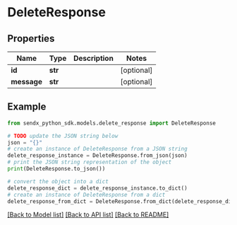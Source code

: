 # DeleteResponse


## Properties

Name | Type | Description | Notes
------------ | ------------- | ------------- | -------------
**id** | **str** |  | [optional] 
**message** | **str** |  | [optional] 

## Example

```python
from sendx_python_sdk.models.delete_response import DeleteResponse

# TODO update the JSON string below
json = "{}"
# create an instance of DeleteResponse from a JSON string
delete_response_instance = DeleteResponse.from_json(json)
# print the JSON string representation of the object
print(DeleteResponse.to_json())

# convert the object into a dict
delete_response_dict = delete_response_instance.to_dict()
# create an instance of DeleteResponse from a dict
delete_response_from_dict = DeleteResponse.from_dict(delete_response_dict)
```
[[Back to Model list]](../README.md#documentation-for-models) [[Back to API list]](../README.md#documentation-for-api-endpoints) [[Back to README]](../README.md)


